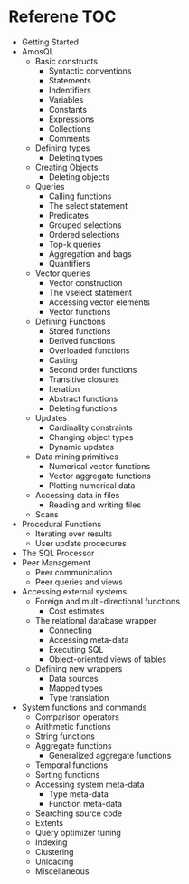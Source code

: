 # Referene TOC

* Getting Started
* AmosQL
  * Basic constructs
    * Syntactic conventions
    * Statements
    * Indentifiers
    * Variables
    * Constants
    * Expressions
    * Collections
    * Comments
  * Defining types
    * Deleting types
  * Creating Objects
    * Deleting objects
  * Queries
    * Calling functions
    * The select statement
    * Predicates
    * Grouped selections
    * Ordered selections
    * Top-k queries
    * Aggregation and bags
    * Quantifiers
  * Vector queries
    * Vector construction
    * The vselect statement
    * Accessing vector elements
    * Vector functions
  * Defining Functions
    * Stored functions
    * Derived functions
    * Overloaded functions
    * Casting
    * Second order functions
    * Transitive closures
    * Iteration
    * Abstract functions
    * Deleting functions
  * Updates
    * Cardinality constraints
    * Changing object types
    * Dynamic updates
  * Data mining primitives
    * Numerical vector functions
    * Vector aggregate functions
    * Plotting numerical data
  * Accessing data in files
    * Reading and writing files
  * Scans
* Procedural Functions
  * Iterating over results
  * User update procedures
* The SQL Processor
* Peer Management
  * Peer communication
  * Peer queries and views
* Accessing external systems
  * Foreign and multi-directional functions
    * Cost estimates
  * The relational database wrapper
    * Connecting
    * Accessing meta-data
    * Executing SQL
    * Object-oriented views of tables
  * Defining new wrappers
    * Data sources
    * Mapped types
    * Type translation
* System functions and commands
  * Comparison operators
  * Arithmetic functions
  * String functions
  * Aggregate functions
    * Generalized aggregate functions
  * Temporal functions
  * Sorting functions
  * Accessing system meta-data
    * Type meta-data
    * Function meta-data
  * Searching source code
  * Extents
  * Query optimizer tuning
  * Indexing
  * Clustering
  * Unloading
  * Miscellaneous
